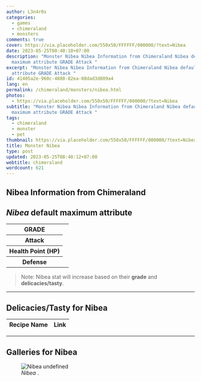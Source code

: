 ```yaml
---
author: L3n4r0x
categories:
  - games
  - chimeraland
  - monsters
comments: true
cover: https://via.placeholder.com/550x50/FFFFFF/000000/?text=Nibea
date: 2023-05-25T00:40:10+07:00
description: "Monster Nibea Nibea Information from Chimeraland Nibea default
  maximum attribute GRADE Attack "
excerpt: "Monster Nibea Nibea Information from Chimeraland Nibea default maximum
  attribute GRADE Attack "
id: 41405a2e-960c-4888-82ea-08dad3d809a4
lang: en
permalink: /chimeraland/monsters/nibea.html
photos:
  - https://via.placeholder.com/550x50/FFFFFF/000000/?text=Nibea
subtitle: "Monster Nibea Nibea Information from Chimeraland Nibea default
  maximum attribute GRADE Attack "
tags:
  - chimeraland
  - monster
  - pet
thumbnail: https://via.placeholder.com/550x50/FFFFFF/000000/?text=Nibea
title: Monster Nibea
type: post
updated: 2023-05-25T08:40:12+07:00
webtitle: chimeraland
wordcount: 621
---
```


<link
  rel="stylesheet"
  href="https://rawcdn.githack.com/dimaslanjaka/Web-Manajemen/870a349/css/bootstrap-5-3-0-alpha3-wrapper.css"
/>
<section id="bootstrap-wrapper">
  <div data-bs-theme="dark">
    <h2>Nibea Information from Chimeraland</h2>
    <h2 id="attribute"><i>Nibea</i> default maximum attribute</h2>
    <div class="row">
      <div class="col mb-2">
        <div class="card">
          <div class="card-body">
            <table>
              <tr>
                <th>GRADE</th>
                <td><br /></td>
              </tr>
              <tr>
                <th>Attack</th>
                <td></td>
              </tr>
              <tr>
                <th>Health Point (HP)</th>
                <td></td>
              </tr>
              <tr>
                <th>Defense</th>
                <td></td>
              </tr>
            </table>
          </div>
        </div>
      </div>
    </div>
    <blockquote class="bd-callout bd-callout-warning">
      Note: Nibea stat will increase based on their <b>grade</b> and
      <b>delicacies/tasty</b>.
    </blockquote>
    <hr />
    <h2 id="delicacies">Delicacies/Tasty for Nibea</h2>
    <div class="card">
      <div class="card-body">
        <div class="table-responsive">
          <table class="table table-striped">
            <thead>
              <tr>
                <th>Recipe Name</th>
                <th>Link</th>
              </tr>
            </thead>
            <tbody></tbody>
          </table>
        </div>
      </div>
    </div>
    <hr />
    <div id="gallery">
      <h2>Galleries for Nibea</h2>
      <div class="row">
        <div class="col-lg-6 col-12">
          <figure>
            <img
              src="https://www.webmanajemen.com/undefined"
              alt="Nibea undefined"
            />
            <figcaption style="word-wrap: break-word">
              <i>Nibea</i> .
            </figcaption>
          </figure>
        </div>
      </div>
    </div>
  </div>
</section>
